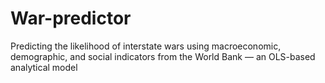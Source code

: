 # War-predictor
Predicting the likelihood of interstate wars using macroeconomic, demographic, and social indicators from the World Bank — an OLS-based analytical model
